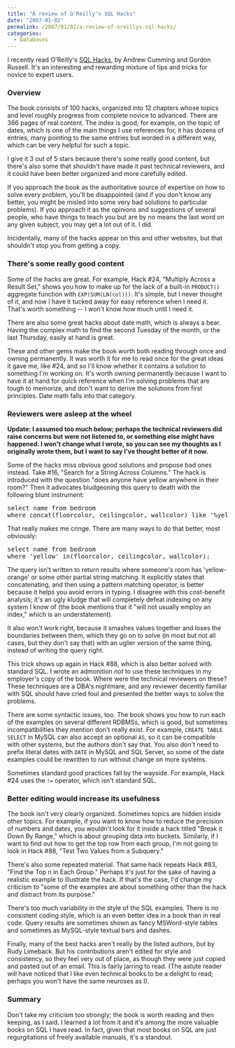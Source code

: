 ```yaml
---
title: "A review of O'Reilly's SQL Hacks"
date: "2007-01-02"
permalink: /2007/01/02/a-review-of-oreillys-sql-hacks/
categories:
  - Databases
---
```

I recently read O'Reilly's [SQL Hacks][1], by Andrew Cumming and Gordon Russell. It's an interesting and rewarding mixture of tips and tricks for novice to expert users.

### Overview

The book consists of 100 hacks, organized into 12 chapters whose topics and level roughly progress from complete novice to advanced. There are 366 pages of real content. The index is good; for example, on the topic of dates, which is one of the main things I use references for, it has dozens of entries, many pointing to the same entries but worded in a different way, which can be very helpful for such a topic.

I give it 3 out of 5 stars because there's some really good content, but there's also some that shouldn't have made it past technical reviewers, and it could have been better organized and more carefully edited.

If you approach the book as the authoritative source of expertise on how to solve every problem, you'll be disappointed (and if you don't know any better, you might be misled into some very bad solutions to particular problems). If you approach it as the opinions and suggestions of several people, who have things to teach you but are by no means the last word on any given subject, you may get a lot out of it. I did.

Incidentally, many of the hacks appear on this and other websites, but that shouldn't stop you from getting a copy.

### There's some really good content

Some of the hacks are great. For example, Hack #24, "Multiply Across a Result Set," shows you how to make up for the lack of a built-in `PRODUCT()` aggregate function with `EXP(SUM(LN(col)))`. It's simple, but I never thought of it, and now I have it tucked away for easy reference when I need it. That's worth something -- I won't know how much until I need it.

There are also some great hacks about date math, which is always a bear. Having the complex math to find the second Tuesday of the month, or the last Thursday, easily at hand is great.

These and other gems make the book worth both reading through once and owning permanently. It was worth it for me to read once for the great ideas it gave me, like #24, and so I'll know whether it contains a solution to something I'm working on. It's worth owning permanently because I want to have it at hand for quick reference when I'm solving problems that are tough to memorize, and don't want to derive the solutions from first principles. Date math falls into that category.

### Reviewers were asleep at the wheel

**Update: I assumed too much below; perhaps the technical reviewers did raise concerns but were not listened to, or something else might have happened. I won't change what I wrote, so you can see my thoughts as I originally wrote them, but I want to say I've thought better of it now.**

Some of the hacks miss obvious good solutions and propose bad ones instead. Take #16, "Search for a String Across Columns." The hack is introduced with the question "does anyone have yellow anywhere in their room?" Then it advocates bludgeoning this query to death with the following blunt instrument:

<pre>select name from bedroom
where concat(floorcolor, ceilingcolor, wallcolor) like '%yellow%'</pre>

That really makes me cringe. There are many ways to do that better, most obviously:

<pre>select name from bedroom
where 'yellow' in(floorcolor, ceilingcolor, wallcolor);</pre>

The query isn't written to return results where someone's room has 'yellow-orange' or some other partial string matching. It explicitly states that concatenating, and then using a pattern matching operator, is better because it helps you avoid errors in typing. I disagree with this cost-benefit analysis; it's an ugly kludge that will completely defeat indexing on any system I know of (the book mentions that it "will not usually employ an index," which is an understatement).

It also won't work right, because it smashes values together and loses the boundaries between them, which they go on to solve (in most but not all cases, but they don't say that) with an uglier version of the same thing, instead of writing the query right.

This trick shows up again in Hack #88, which is also better solved with standard SQL. I wrote an admonition *not* to use these techniques in my employer's copy of the book. Where were the technical reviewers on these? These techniques are a DBA's nightmare, and any reviewer decently familiar with SQL should have cried foul and presented the better ways to solve the problems.

There are some syntactic issues, too. The book shows you how to run each of the examples on several different RDBMSs, which is good, but sometimes incompatibilities they mention don't really exist. For example, `CREATE TABLE SELECT` in MySQL can also accept an optional `AS`, so it can be compatible with other systems, but the authors don't say that. You also don't need to prefix literal dates with `DATE` in MySQL and SQL Server, so some of the date examples could be rewritten to run without change on more systems.

Sometimes standard good practices fall by the wayside. For example, Hack #24 uses the `!=` operator, which isn't standard SQL.

### Better editing would increase its usefulness

The book isn't very clearly organized. Sometimes topics are hidden inside other topics. For example, if you want to know how to reduce the precision of numbers and dates, you wouldn't look for it inside a hack titled "Break it Down By Range," which is about grouping data into buckets. Similarly, if I want to find out how to get the top row from each group, I'm not going to look in Hack #88, "Test Two Values from a Subquery."

There's also some repeated material. That same hack repeats Hack #83, "Find the Top n in Each Group." Perhaps it's just for the sake of having a realistic example to illustrate the hack. If that's the case, I'd change my criticism to "some of the examples are about something other than the hack and distract from its purpose."

There's too much variability in the style of the SQL examples. There is no consistent coding style, which is an even better idea in a book than in real code. Query results are sometimes shown as fancy MSWord-style tables and sometimes as MySQL-style textual bars and dashes.

Finally, many of the best hacks aren't really by the listed authors, but by Rudy Limeback. But his contributions aren't edited for style and consistency, so they feel very out of place, as though they were just copied and pasted out of an email. This is fairly jarring to read. (The astute reader will have noticed that I like even technical books to be a delight to read; perhaps you won't have the same neuroses as I).

### Summary

Don't take my criticism too strongly; the book is worth reading and then keeping, as I said. I learned a lot from it and it's among the more valuable books on SQL I have read. In fact, given that most books on SQL are just regurgitations of freely available manuals, it's a standout.

 [1]: http://www.oreilly.com/catalog/sqlhks/
